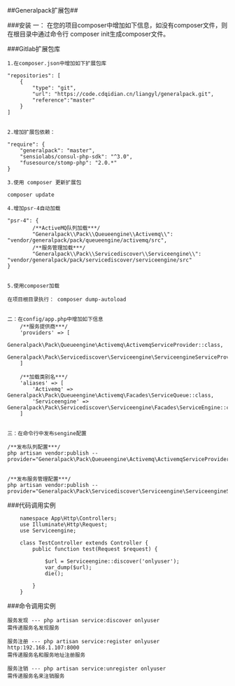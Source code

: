 ##Generalpack扩展包##


###安装
	一： 在您的项目composer中增加如下信息，如没有composer文件，则在根目录中通过命令行 composer init生成composer文件。 

###Gitlab扩展包库
	
	1.在composer.json中增加如下扩展包库
	
	"repositories": [
        {
            "type": "git",
            "url": "https://code.cdqidian.cn/liangyl/generalpack.git",
            "reference":"master"
        }
    ]


	2.增加扩展包依赖：

	"require": {
        "generalpack": "master",
		"sensiolabs/consul-php-sdk": "^3.0",
		"fusesource/stomp-php": "2.0.*"
    }

	3.使用 composer 更新扩展包
	
	composer update
	  
	4.增加psr-4自动加载

    "psr-4": {
			/**ActiveMQ队列加载***/
            "Generalpack\\Pack\\Queueengine\\Activemq\\": "vendor/generalpack/pack/queueengine/activemq/src",
	        /**服务管理加载***/    
			"Generalpack\\Pack\\Servicediscover\\Serviceengine\\": "vendor/generalpack/pack/servicediscover/serviceengine/src"
    }


	5.使用composer加载

	在项目根目录执行： composer dump-autoload

	
	二：在config/app.php中增加如下信息
		/**服务提供商***/
		'providers' => [
			Generalpack\Pack\Queueengine\Activemq\ActivemqServiceProvider::class,
			Generalpack\Pack\Servicediscover\Serviceengine\ServiceengineServiceProvider::class
		]

		/**加载类别名***/
	    'aliases' => [
			'Activemq' => Generalpack\Pack\Queueengine\Activemq\Facades\ServiceQueue::class,
			'Serviceengine' => Generalpack\Pack\Servicediscover\Serviceengine\Facades\ServiceEngine::class
		]

	
	三：在命令行中发布sengine配置

	/**发布队列配置***/
	php artisan vendor:publish --provider="Generalpack\Pack\Queueengine\Activemq\ActivemqServiceProvider"


	/**发布服务管理配置***/
	php artisan vendor:publish --provider="Generalpack\Pack\Servicediscover\Serviceengine\ServiceengineServiceProvider"

	
###代码调用实例

		namespace App\Http\Controllers;
		use Illuminate\Http\Request;
		use Serviceengine;
		
		class TestController extends Controller {
			public function test(Request $request) {
		
				$url = Serviceengine::discover('onlyuser');
				var_dump($url);
				die();
		
			}
		}

###命令调用实例

	

	服务发现 --- php artisan service:discover onlyuser
	需传递服务名发现服务
	
	服务注册 --- php artisan service:register onlyuser http:192.168.1.107:8000
	需传递服务名和服务地址注册服务

	服务注销 --- php artisan service:unregister onlyuser
	需传递服务名来注销服务